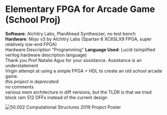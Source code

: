 # Elementary FPGA for Arcade Game (School Proj)

__Software__: Alchitry Labs, PlanAhead Synthesizer, no test bench <br/>
__Hardware__: Mojo v3 by Alchitry Labs (Spartan 6 XC6SLX9 FPGA, super relatively low-end FPGA) <br/>
Hardware Description "Programming" __Language Used__: Lucid (simplified verilog hardware description language) <br/>
Thank you Prof Natalie Agus for your assistance. Assistance is an understatement <br/>
Virgin attempt at using a simple FPGA + HDL to create an old school arcade game. <br/>
_this project is deprecated:_ <br/>
no comments <br/>
various mem architecture in diff versions, but the TLDR is that we tried block ram 512 DFFs instead of the current design

![50.002 Computational Structures 2019 Project Poster](https://github.com/careylzh/theSkyIsFalling/blob/master/50.002%20FPGA%201D%20Poster%20SUTD%202019.png)


